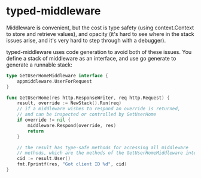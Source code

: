 # typed-middleware

Middleware is convenient, but the cost is type safety (using context.Context to store and retrieve values), and opacity (it's hard to see where in the stack issues arise, and it's very hard to step through with a debugger).

typed-middleware uses code generation to avoid both of these issues. You define a stack of middleware as an interface, and use go generate to generate a runnable stack:


```go
type GetUserHomeMiddleware interface {
	appmiddleware.UserForRequest
}

func GetUserHome(res http.ResponseWriter, req http.Request) {
	result, override := NewStack().Run(req)
	// if a middleware wishes to respond an override is returned,
    // and can be inspected or controlled by GetUserHome
	if override != nil {
		middleware.Respond(override, res)
		return
	}

    // the result has type-safe methods for accessing all middleware
    // methods, which are the methods of the GetUserHomeMiddleware interface
	cid := result.User()
	fmt.Fprintf(res, "Got client ID %d", cid)
}
```
